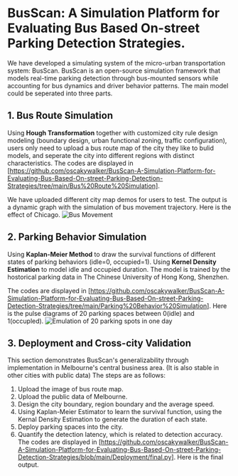 # BusScan: A Simulation Platform for Evaluating Bus Based On-street Parking Detection Strategies.
We have developed a simulating system of the micro-urban transportation system: BusScan. BusScan is an open-source simulation framework that models real-time parking detection through bus-mounted sensors while accounting for bus dynamics and driver behavior patterns. The main model could be seperated into three parts.
## 1. Bus Route Simulation
Using **Hough Transformation** together with customized city rule design modeling (boundary design, urban functional zoning, traffic configuration), users only need to upload a bus route map of the city they like to bulid models, and seperate the city into different regions with distinct characteristics. The codes are displayed in [https://github.com/oscakywalker/BusScan-A-Simulation-Platform-for-Evaluating-Bus-Based-On-street-Parking-Detection-Strategies/tree/main/Bus%20Route%20Simulation]. 

We have uploaded different city map demos for users to test. The output is a dynamic graph with the simulation of bus movement trajectory. Here is the effect of Chicago.
![Bus Movement](https://github.com/user-attachments/assets/170d6037-920c-49ce-96ff-0f4d4b849fb7)
## 2. Parking Behavior Simulation
Using **Kaplan-Meier Method** to draw the survival functions of different states of parking behaviors (idle=0, occupied=1). Using **Kernel Density Estimation** to model idle and occupied duration. The model is trained by the hostorical parking data in The Chinese University of Hong Kong, Shenzhen.

The codes are displayed in [https://github.com/oscakywalker/BusScan-A-Simulation-Platform-for-Evaluating-Bus-Based-On-street-Parking-Detection-Strategies/tree/main/Parking%20Behavior%20Simulation]. Here is the pulse diagrams of 20 parking spaces between 0(idle) and 1(occupled).
![Emulation of 20 parking spots in one day](https://github.com/user-attachments/assets/0094e404-77cc-44cf-914c-7f53c924071d)
## 3. Deployment and Cross-city Validation
This section demonstrates BusScan's generalizability through implementation in Melbourne's central business area. (It is also stable in other cities with public data) The steps are as follows:
   1. Upload the image of bus route map.
   2. Upload the public data of Melbourne.
   3. Design the city boundary, region boundary and the average speed.
   4. Using Kaplan-Meier Estimator to learn the survival function, using the Kernal Density Estimation to generate the duration of each state.
   5. Deploy parking spaces into the city.
   6. Quantify the detection latency, which is related to detection accuracy.
The codes are displayed in [https://github.com/oscakywalker/BusScan-A-Simulation-Platform-for-Evaluating-Bus-Based-On-street-Parking-Detection-Strategies/blob/main/Deployment/final.py].
Here is the final output.
